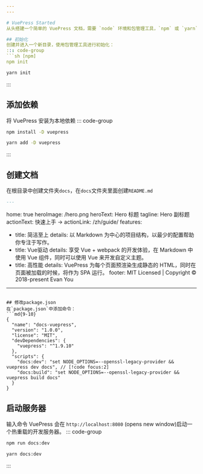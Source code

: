 ```yaml
---
---

# VuePress Started
从头搭建一个简单的 VuePress 文档，需要 `node` 环境和包管理工具，`npm` 或 `yarn`。

## 初始化
创建并进入一个新目录，使用包管理工具进行初始化：
::: code-group
```sh [npm]
npm init
```

```sh [yarn]
yarn init
```
:::

## 添加依赖
将 VuePress 安装为本地依赖
::: code-group
```sh [npm]
npm install -D vuepress
```

```sh [yarn]
yarn add -D vuepress
```
:::

## 创建文档
在根目录中创建文件夹`docs`，在`docs`文件夹里面创建`README.md`
```md
---
```

home: true
heroImage: /hero.png
heroText: Hero 标题
tagline: Hero 副标题
actionText: 快速上手 →
actionLink: /zh/guide/
features:
- title: 简洁至上
  details: 以 Markdown 为中心的项目结构，以最少的配置帮助你专注于写作。
- title: Vue驱动
  details: 享受 Vue + webpack 的开发体验，在 Markdown 中使用 Vue 组件，同时可以使用 Vue 来开发自定义主题。
- title: 高性能
  details: VuePress 为每个页面预渲染生成静态的 HTML，同时在页面被加载的时候，将作为 SPA 运行。
footer: MIT Licensed | Copyright © 2018-present Evan You
---
```

## 修改package.json
在`package.json`中添加命令：
```md{9-10}
{
  "name": "docs-vuepress",
  "version": "1.0.0",
  "license": "MIT",
  "devDependencies": {
    "vuepress": "^1.9.10"
  },
  "scripts": {
    "docs:dev": "set NODE_OPTIONS=--openssl-legacy-provider && vuepress dev docs", // [!code focus:2]
    "docs:build": "set NODE_OPTIONS=--openssl-legacy-provider && vuepress build docs"
  }
}
```
## 启动服务器
输入命令 VuePress 会在 `http://localhost:8080` (opens new window)启动一个热重载的开发服务器。
::: code-group
```sh [npm]
npm run docs:dev
```

```sh [yarn]
yarn docs:dev
```
:::